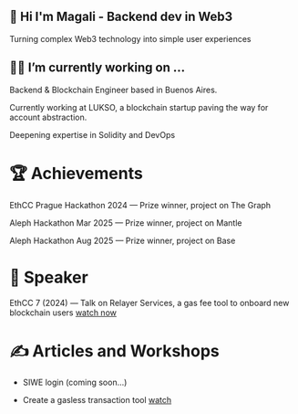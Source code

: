 ## 🚀 Hi I'm Magali - Backend dev in Web3

Turning complex Web3 technology into simple user experiences

<!--
**magalimorin18/magalimorin18** is a ✨ _special_ ✨ repository because its `README.md` (this file) appears on your GitHub profile.

Here are some ideas to get you started:

- 🔭 I’m currently working on ...
- 🌱 I’m currently learning ...
- 👯 I’m looking to collaborate on ...
- 🤔 I’m looking for help with ...
- 💬 Ask me about ...
- 📫 How to reach me: ...
- 😄 Pronouns: ...
- ⚡ Fun fact: ...
-->

## 👩‍💻 I’m currently working on ...

Backend & Blockchain Engineer based in Buenos Aires.

Currently working at LUKSO, a blockchain startup paving the way for account abstraction.

Deepening expertise in Solidity and DevOps

# 🏆 Achievements

EthCC Prague Hackathon 2024 — Prize winner, project on The Graph

Aleph Hackathon Mar 2025 — Prize winner, project on Mantle

Aleph Hackathon Aug 2025 — Prize winner, project on Base

# 🎤 Speaker

EthCC 7 (2024) — Talk on Relayer Services, a gas fee tool to onboard new blockchain users [watch now](https://ethcc.io/archives/onboarding-new-users-using-a-gasless-transaction-tool)


# ✍️ Articles and Workshops

- SIWE login (coming soon...)
  
- Create a gasless transaction tool [watch](https://www.youtube.com/watch?v=cpmO3RUu_OM)
